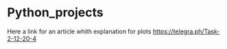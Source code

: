 # Python_projects
Here a link for an article whith explanation for plots
https://telegra.ph/Task-2-12-20-4
